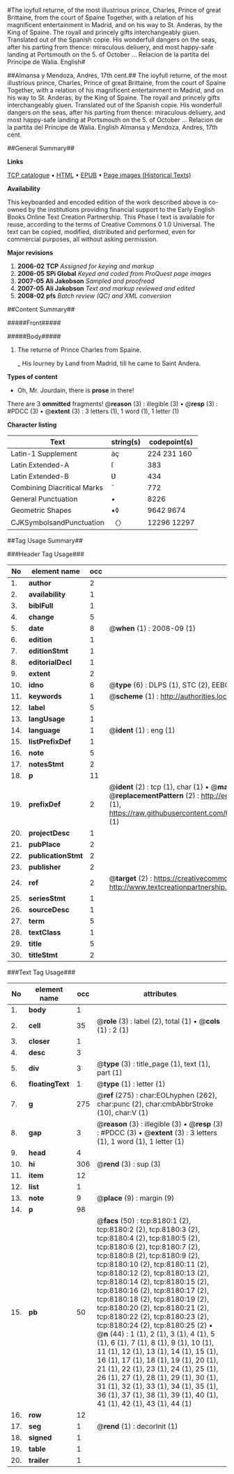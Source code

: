 #The ioyfull returne, of the most illustrious prince, Charles, Prince of great Brittaine, from the court of Spaine Together, with a relation of his magnificent entertainment in Madrid, and on his way to St. Anderas, by the King of Spaine. The royall and princely gifts interchangeably giuen. Translated out of the Spanish copie. His wonderfull dangers on the seas, after his parting from thence: miraculous deliuery, and most happy-safe landing at Portsmouth on the 5. of October ... Relacion de la partita del Principe de Walia. English#

##Almansa y Mendoza, Andres, 17th cent.##
The ioyfull returne, of the most illustrious prince, Charles, Prince of great Brittaine, from the court of Spaine Together, with a relation of his magnificent entertainment in Madrid, and on his way to St. Anderas, by the King of Spaine. The royall and princely gifts interchangeably giuen. Translated out of the Spanish copie. His wonderfull dangers on the seas, after his parting from thence: miraculous deliuery, and most happy-safe landing at Portsmouth on the 5. of October ...
Relacion de la partita del Principe de Walia. English
Almansa y Mendoza, Andres, 17th cent.

##General Summary##

**Links**

[TCP catalogue](http://www.ota.ox.ac.uk/tcp/)  • 
[HTML](http://tei.it.ox.ac.uk/tcp/Texts-HTML/free/A18/A18465.html)  • 
[EPUB](http://tei.it.ox.ac.uk/tcp/Texts-EPUB/free/A18/A18465.epub) • 
[Page images (Historical Texts)](https://data.historicaltexts.jisc.ac.uk/view?pubId=eebo-99843445e&pageId=eebo-99843445e-8180-1)

**Availability**

This keyboarded and encoded edition of the
	       work described above is co-owned by the institutions
	       providing financial support to the Early English Books
	       Online Text Creation Partnership. This Phase I text is
	       available for reuse, according to the terms of Creative
	       Commons 0 1.0 Universal. The text can be copied,
	       modified, distributed and performed, even for
	       commercial purposes, all without asking permission.

**Major revisions**

1. __2006-02__ __TCP__ *Assigned for keying and markup*
1. __2006-05__ __SPi Global__ *Keyed and coded from ProQuest page images*
1. __2007-05__ __Ali Jakobson__ *Sampled and proofread*
1. __2007-05__ __Ali Jakobson__ *Text and markup reviewed and edited*
1. __2008-02__ __pfs__ *Batch review (QC) and XML conversion*

##Content Summary##

#####Front#####

#####Body#####

1. The returne of Prince Charles from Spaine.

    _ His Iourney by Land from Madrid, till he came to Saint Andera.

**Types of content**

  * Oh, Mr. Jourdain, there is **prose** in there!

There are 3 **ommitted** fragments! 
 @__reason__ (3) : illegible (3)  •  @__resp__ (3) : #PDCC (3)  •  @__extent__ (3) : 3 letters (1), 1 word (1), 1 letter (1)

**Character listing**


|Text|string(s)|codepoint(s)|
|---|---|---|
|Latin-1 Supplement|àç |224 231 160|
|Latin Extended-A|ſ|383|
|Latin Extended-B|Ʋ|434|
|Combining             Diacritical Marks|̄|772|
|General Punctuation|•|8226|
|Geometric Shapes|▪◊|9642 9674|
|CJKSymbolsandPunctuation|〈〉|12296 12297|

##Tag Usage Summary##

###Header Tag Usage###

|No|element name|occ|attributes|
|---|---|---|---|
|1.|__author__|2||
|2.|__availability__|1||
|3.|__biblFull__|1||
|4.|__change__|5||
|5.|__date__|8| @__when__ (1) : 2008-09 (1)|
|6.|__edition__|1||
|7.|__editionStmt__|1||
|8.|__editorialDecl__|1||
|9.|__extent__|2||
|10.|__idno__|6| @__type__ (6) : DLPS (1), STC (2), EEBO-CITATION (1), PROQUEST (1), VID (1)|
|11.|__keywords__|1| @__scheme__ (1) : http://authorities.loc.gov/ (1)|
|12.|__label__|5||
|13.|__langUsage__|1||
|14.|__language__|1| @__ident__ (1) : eng (1)|
|15.|__listPrefixDef__|1||
|16.|__note__|5||
|17.|__notesStmt__|2||
|18.|__p__|11||
|19.|__prefixDef__|2| @__ident__ (2) : tcp (1), char (1)  •  @__matchPattern__ (2) : ([0-9\-]+):([0-9IVX]+) (1), (.+) (1)  •  @__replacementPattern__ (2) : http://eebo.chadwyck.com/downloadtiff?vid=$1&page=$2 (1), https://raw.githubusercontent.com/textcreationpartnership/Texts/master/tcpchars.xml#$1 (1)|
|20.|__projectDesc__|1||
|21.|__pubPlace__|2||
|22.|__publicationStmt__|2||
|23.|__publisher__|2||
|24.|__ref__|2| @__target__ (2) : https://creativecommons.org/publicdomain/zero/1.0/ (1), http://www.textcreationpartnership.org/docs/. (1)|
|25.|__seriesStmt__|1||
|26.|__sourceDesc__|1||
|27.|__term__|5||
|28.|__textClass__|1||
|29.|__title__|5||
|30.|__titleStmt__|2||


###Text Tag Usage###

|No|element name|occ|attributes|
|---|---|---|---|
|1.|__body__|1||
|2.|__cell__|35| @__role__ (3) : label (2), total (1)  •  @__cols__ (1) : 2 (1)|
|3.|__closer__|1||
|4.|__desc__|3||
|5.|__div__|3| @__type__ (3) : title_page (1), text (1), part (1)|
|6.|__floatingText__|1| @__type__ (1) : letter (1)|
|7.|__g__|275| @__ref__ (275) : char:EOLhyphen (262), char:punc (2), char:cmbAbbrStroke (10), char:V (1)|
|8.|__gap__|3| @__reason__ (3) : illegible (3)  •  @__resp__ (3) : #PDCC (3)  •  @__extent__ (3) : 3 letters (1), 1 word (1), 1 letter (1)|
|9.|__head__|4||
|10.|__hi__|306| @__rend__ (3) : sup (3)|
|11.|__item__|12||
|12.|__list__|1||
|13.|__note__|9| @__place__ (9) : margin (9)|
|14.|__p__|98||
|15.|__pb__|50| @__facs__ (50) : tcp:8180:1 (2), tcp:8180:2 (2), tcp:8180:3 (2), tcp:8180:4 (2), tcp:8180:5 (2), tcp:8180:6 (2), tcp:8180:7 (2), tcp:8180:8 (2), tcp:8180:9 (2), tcp:8180:10 (2), tcp:8180:11 (2), tcp:8180:12 (2), tcp:8180:13 (2), tcp:8180:14 (2), tcp:8180:15 (2), tcp:8180:16 (2), tcp:8180:17 (2), tcp:8180:18 (2), tcp:8180:19 (2), tcp:8180:20 (2), tcp:8180:21 (2), tcp:8180:22 (2), tcp:8180:23 (2), tcp:8180:24 (2), tcp:8180:25 (2)  •  @__n__ (44) : 1 (1), 2 (1), 3 (1), 4 (1), 5 (1), 6 (1), 7 (1), 8 (1), 9 (1), 10 (1), 11 (1), 12 (1), 13 (1), 14 (1), 15 (1), 16 (1), 17 (1), 18 (1), 19 (1), 20 (1), 21 (1), 22 (1), 23 (1), 24 (1), 25 (1), 26 (1), 27 (1), 28 (1), 29 (1), 30 (1), 31 (1), 32 (1), 33 (1), 34 (1), 35 (1), 36 (1), 37 (1), 38 (1), 39 (1), 40 (1), 41 (1), 42 (1), 43 (1), 44 (1)|
|16.|__row__|12||
|17.|__seg__|1| @__rend__ (1) : decorInit (1)|
|18.|__signed__|1||
|19.|__table__|1||
|20.|__trailer__|1||
